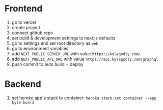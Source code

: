 # Frontend

1. go to vercel
2. create project
3. connect github repo
4. set build & development settings to next.js defaults
5. go to settings and set root directory as `web`
6. go to environment variables
7. add `NEXT_PUBLIC_SERVER_URL` with value `https://kylegodly.com/`
8. add `NEXT_PUBLIC_API_URL` with value `https://api.kylegodly.com/graphql`
9. push commit to auto build + deploy

# Backend

1. set heroku app's stack to container: `heroku stack:set container --app kyle-board`
